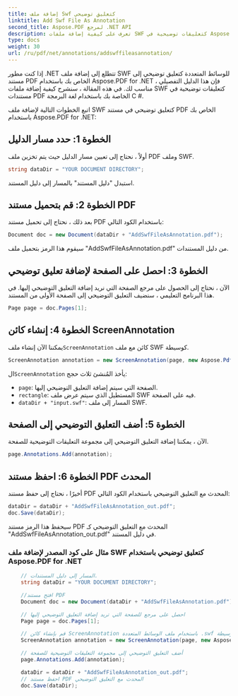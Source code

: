 ```yaml
---
title: إضافة ملف Swf كتعليق توضيحي
linktitle: Add Swf File As Annotation
second_title: Aspose.PDF لمرجع .NET API
description: تعرف على كيفية إضافة ملفات SWF كتعليقات توضيحية في Aspose.PDF for .NET باستخدام هذا الدليل المفصل خطوة بخطوة.
type: docs
weight: 30
url: /ru/pdf/net/annotations/addswffileasannotation/
---
```

إذا كنت مطور .NET تتطلع إلى إضافة ملف SWF للوسائط المتعددة كتعليق توضيحي إلى مستند PDF الخاص بك باستخدام Aspose.PDF for .NET ، فإن هذا الدليل التفصيلي مناسب لك. في هذه المقالة ، سنشرح كيفية إضافة ملفات SWF كتعليقات توضيحية في مستندات PDF الخاصة بك باستخدام لغة البرمجة C #. 

اتبع الخطوات التالية لإضافة ملف SWF كتعليق توضيحي في مستند PDF الخاص بك باستخدام Aspose.PDF for .NET:

## الخطوة 1: حدد مسار الدليل

أولاً ، نحتاج إلى تعيين مسار الدليل حيث يتم تخزين ملف PDF وملف SWF. 

```csharp
string dataDir = "YOUR DOCUMENT DIRECTORY";
```

استبدل "دليل المستند" بالمسار إلى دليل المستند.

## الخطوة 2: قم بتحميل مستند PDF

بعد ذلك ، نحتاج إلى تحميل مستند PDF باستخدام الكود التالي:

```csharp
Document doc = new Document(dataDir + "AddSwfFileAsAnnotation.pdf");
```

سيقوم هذا الرمز بتحميل ملف "AddSwfFileAsAnnotation.pdf" من دليل المستندات.

## الخطوة 3: احصل على الصفحة لإضافة تعليق توضيحي

الآن ، نحتاج إلى الحصول على مرجع الصفحة التي نريد إضافة التعليق التوضيحي إليها. في هذا البرنامج التعليمي ، سنضيف التعليق التوضيحي إلى الصفحة الأولى من المستند.

```csharp
Page page = doc.Pages[1];
```

## الخطوة 4: إنشاء كائن ScreenAnnotation

 يمكننا الآن إنشاء ملف`ScreenAnnotation` كائن مع ملف SWF كوسيطة.

```csharp
ScreenAnnotation annotation = new ScreenAnnotation(page, new Aspose.Pdf.Rectangle(0, 400, 600, 700), dataDir + "input.swf");
```

 ال`ScreenAnnotation` يأخذ المُنشئ ثلاث حجج:

- `page`: الصفحة التي سيتم إضافة التعليق التوضيحي إليها.
- `rectangle`: المستطيل الذي سيتم عرض ملف SWF فيه على الصفحة.
- `dataDir + "input.swf"`: المسار إلى ملف SWF.

## الخطوة 5: أضف التعليق التوضيحي إلى الصفحة

الآن ، يمكننا إضافة التعليق التوضيحي إلى مجموعة التعليقات التوضيحية للصفحة.

```csharp
page.Annotations.Add(annotation);
```

## الخطوة 6: احفظ مستند PDF المحدث

أخيرًا ، نحتاج إلى حفظ مستند PDF المحدث مع التعليق التوضيحي باستخدام الكود التالي:

```csharp
dataDir = dataDir + "AddSwfFileAsAnnotation_out.pdf";
doc.Save(dataDir);
```

سيحفظ هذا الرمز مستند PDF المحدث مع التعليق التوضيحي كـ "AddSwfFileAsAnnotation_out.pdf" في دليل المستند.

### مثال على كود المصدر لإضافة ملف SWF كتعليق توضيحي باستخدام Aspose.PDF for .NET

```csharp
	// المسار إلى دليل المستندات.
	string dataDir = "YOUR DOCUMENT DIRECTORY";

	//افتح مستند PDF
	Document doc = new Document(dataDir + "AddSwfFileAsAnnotation.pdf");

	// احصل على مرجع للصفحة التي تريد إضافة التعليق التوضيحي إليها
	Page page = doc.Pages[1];

	// قم بإنشاء كائن ScreenAnnotation باستخدام ملف الوسائط المتعددة .swf كوسيطة
	ScreenAnnotation annotation = new ScreenAnnotation(page, new Aspose.Pdf.Rectangle(0, 400, 600, 700), dataDir + "input.swf");

	// أضف التعليق التوضيحي إلى مجموعة التعليقات التوضيحية للصفحة
	page.Annotations.Add(annotation);

	dataDir = dataDir + "AddSwfFileAsAnnotation_out.pdf";
	// احفظ مستند PDF المحدث مع التعليق التوضيحي
	doc.Save(dataDir);
```        
